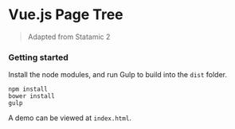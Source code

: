 # Vue.js Page Tree
> Adapted from Statamic 2

### Getting started

Install the node modules, and run Gulp to build into the `dist` folder.

```
npm install
bower install
gulp
```

A demo can be viewed at `index.html`.
